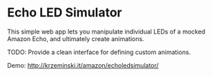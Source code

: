 # Echo LED Simulator

This simple web app lets you manipulate individual LEDs of a mocked Amazon Echo, and ultimately create animations.

TODO: Provide a clean interface for defining custom animations.

Demo: http://krzeminski.it/amazon/echoledsimulator/
